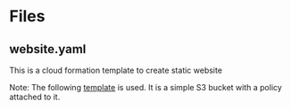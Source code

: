 # Files

## website.yaml

This is a cloud formation template to create static website

Note: The following [template](https://awscomputeblogimages.s3-us-west-2.amazonaws.com/samfarm-website.yaml) is used. It is a simple S3 bucket with a policy attached to it. 

